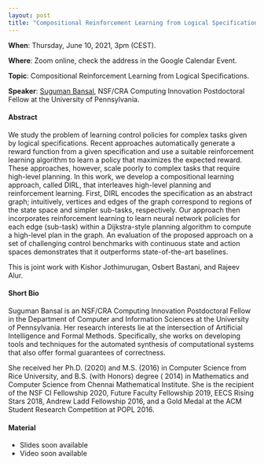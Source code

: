 ```yaml
---
layout: post
title: "Compositional Reinforcement Learning from Logical Specifications"
---
```


**When**:  Thursday, June 10, 2021, 3pm (CEST).

**Where**: Zoom online, check the address in the Google Calendar Event.

**Topic**: Compositional Reinforcement Learning from Logical Specifications.

**Speaker**: [Suguman Bansal](www.sugumanbansal.com), NSF/CRA Computing Innovation Postdoctoral Fellow at the University
of Pennsylvania.

#### Abstract

We study the problem of learning control policies for complex tasks given by logical specifications. Recent approaches
automatically generate a reward function from a given specification and use a suitable reinforcement learning algorithm
to learn a policy that maximizes the expected reward. These approaches, however, scale poorly to complex tasks that
require high-level planning. In this work, we develop a compositional learning approach, called DIRL, that interleaves
high-level planning and reinforcement learning. First, DIRL encodes the specification as an abstract graph; intuitively,
vertices and edges of the graph correspond to regions of the state space and simpler sub-tasks, respectively. Our
approach then incorporates reinforcement learning to learn neural network policies for each edge (sub-task) within a
Dijkstra-style planning algorithm to compute a high-level plan in the graph. An evaluation of the proposed approach on a
set of challenging control benchmarks with continuous state and action spaces demonstrates that it outperforms
state-of-the-art baselines.

This is joint work with Kishor Jothimurugan, Osbert Bastani, and Rajeev Alur.

#### Short Bio

Suguman Bansal is an NSF/CRA Computing Innovation Postdoctoral Fellow in the Department of Computer and Information
Sciences at the University of Pennsylvania. Her research interests lie at the intersection of Artificial Intelligence
and Formal Methods. Specifically, she works on developing tools and techniques for the automated synthesis of
computational systems that also offer formal guarantees of correctness.

She received her Ph.D. (2020) and M.S. (2016) in Computer Science from Rice University, and B.S. (with Honors) degree (
2014) in Mathematics and Computer Science from Chennai Mathematical Institute. She is the recipient of the NSF CI
      Fellowship 2020, Future Faculty Fellowship 2019, EECS Rising Stars 2018, Andrew Ladd Fellowship 2016, and a Gold
      Medal at the ACM Student Research Competition at POPL 2016.

#### Material

- Slides soon available
- Video soon available
